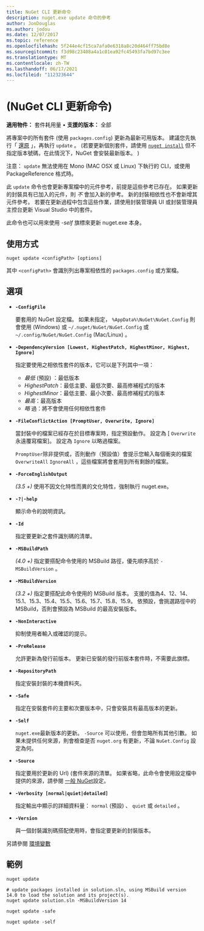 ```yaml
---
title: NuGet CLI 更新命令
description: nuget.exe update 命令的參考
author: JonDouglas
ms.author: jodou
ms.date: 12/07/2017
ms.topic: reference
ms.openlocfilehash: 5f244e4cf15ca7afa0e6318a8c20d464ff75bd8e
ms.sourcegitcommit: f3d98c23408a4a1c01ea92fc45493fa7bd97c3ee
ms.translationtype: MT
ms.contentlocale: zh-TW
ms.lasthandoff: 06/17/2021
ms.locfileid: "112323644"
---
```

# <a name="update-command-nuget-cli"></a> (NuGet CLI 更新命令) 

**適用物件：** 套件耗用量 &bullet; **支援的版本：** 全部

將專案中的所有套件 (使用 `packages.config`) 更新為最新可用版本。 建議您先執行「 [還原](cli-ref-restore.md) 」，再執行 `update` 。  (若要更新個別套件，請使用 [`nuget install`](cli-ref-install.md) 但不指定版本號碼，在此情況下，NuGet 會安裝最新版本。 ) 

注意： `update` 無法使用在 Mono (MAC OSX 或 Linux) 下執行的 CLI，或使用 PackageReference 格式時。

此 `update` 命令也會更新專案檔中的元件參考，前提是這些參考已存在。 如果更新的封裝具有已加入的元件，則 *不* 會加入新的參考。 新的封裝相依性也不會新增其元件參考。 若要在更新過程中包含這些作業，請使用封裝管理員 UI 或封裝管理員主控台更新 Visual Studio 中的套件。

此命令也可以用來使用 *-self* 旗標來更新 nuget.exe 本身。

## <a name="usage"></a>使用方式

```cli
nuget update <configPath> [options]
```

其中 `<configPath>` 會識別列出專案相依性的 `packages.config` 或方案檔。

## <a name="options"></a>選項

- **`-ConfigFile`**

  要套用的 NuGet 設定檔。 如果未指定， `%AppData%\NuGet\NuGet.Config` 則會使用 (Windows) 或 `~/.nuget/NuGet/NuGet.Config` 或 `~/.config/NuGet/NuGet.Config` (Mac/Linux) 。
  
- **`-DependencyVersion [Lowest, HighestPatch, HighestMinor, Highest, Ignore]`**

  指定要使用之相依性套件的版本，它可以是下列其中一項：<br/><ul><li>*最低* (預設) ：最低版本</li><li>*HighestPatch*：最低主要、最低次要、最高修補程式的版本</li><li>*HighestMinor*：最低主要、最小次要、最高修補程式的版本</li><li>*最高*：最高版本</li><li>*略* 過：將不會使用任何相依性套件</li></ul>

- **`-FileConflictAction [PromptUser, Overwrite, Ignore]`**

  當封裝中的檔案已經存在於目標專案時，指定預設動作。 設定為 [ `Overwrite` 永遠覆寫檔案]。 設定為 `Ignore` 以略過檔案。

  `PromptUser`除非提供或，否則動作（預設值）會提示您輸入每個衝突的檔案 `OverwriteAll` `IgnoreAll` ，這些檔案將會套用到所有剩餘的檔案。

- **`-ForceEnglishOutput`**

  *(3.5 +)* 使用不因文化特性而異的文化特性，強制執行 nuget.exe。

- **`-?|-help`**

  顯示命令的說明資訊。

- **`-Id`**

  指定要更新之套件識別碼的清單。

- **`-MSBuildPath`**

  *(4.0 +)* 指定要搭配命令使用的 MSBuild 路徑，優先順序高於 `-MSBuildVersion` 。

- **`-MSBuildVersion`**

  *(3.2 +)* 指定要搭配此命令使用的 MSBuild 版本。 支援的值為4、12、14、15.1、15.3、15.4、15.5、15.6、15.7、15.8、15.9。 依預設，會挑選路徑中的 MSBuild，否則會預設為 MSBuild 的最高安裝版本。

- **`-NonInteractive`**

  抑制使用者輸入或確認的提示。

- **`-PreRelease`**

  允許更新為發行前版本。 更新已安裝的發行前版本套件時，不需要此旗標。

- **`-RepositoryPath`**

  指定安裝封裝的本機資料夾。

- **`-Safe`**

  指定在安裝套件的主要和次要版本中，只會安裝具有最高版本的更新。

- **`-Self`**

  `nuget.exe`最新版本的更新。 `-Source` 可以使用，但會忽略所有其他引數。 如果未提供任何來源，則會檢查是否 `nuget.org` 有更新，不論 `NuGet.Config` 設定為何。

- **`-Source`**

  指定要用於更新的 Url)  (套件來源的清單。 如果省略，此命令會使用設定檔中提供的來源，請參閱 [一般 NuGet](../../consume-packages/configuring-nuget-behavior.md)設定。

- **`-Verbosity [normal|quiet|detailed]`**

  指定輸出中顯示的詳細資料量： `normal` (預設) 、 `quiet` 或 `detailed` 。

- **`-Version`**

  與一個封裝識別碼搭配使用時，會指定要更新的封裝版本。

另請參閱 [環境變數](cli-ref-environment-variables.md)

## <a name="examples"></a>範例

```cli
nuget update

# update packages installed in solution.sln, using MSBuild version 14.0 to load the solution and its project(s).
nuget update solution.sln -MSBuildVersion 14

nuget update -safe

nuget update -self
```
